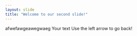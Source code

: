 ```yaml
---
layout: slide
title: "Welcome to our second slide!"
---
```


afwefawgeawegwaeg
Your text
Use the left arrow to go back!
